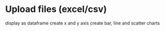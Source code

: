 # Upload files (excel/csv)
display as dataframe
create x and y axis
create bar, line and scatter charts
